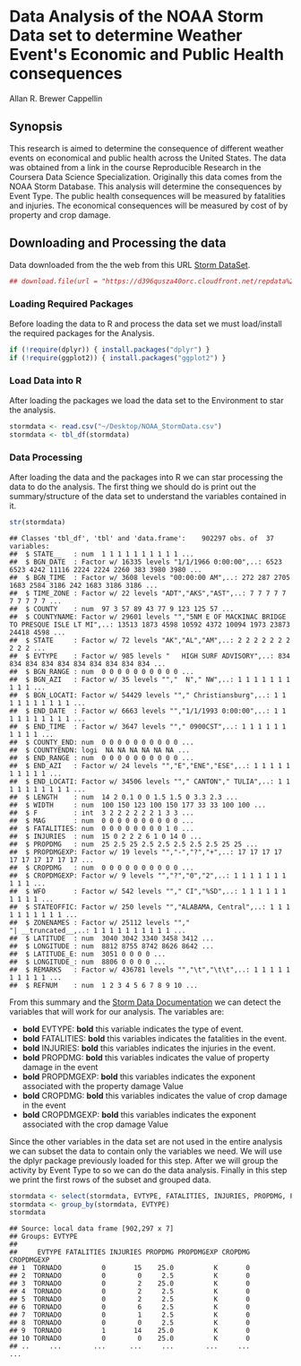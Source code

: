 # Data Analysis of the NOAA Storm Data set to determine Weather Event's Economic and Public Health consequences
Allan R. Brewer Cappellin  

## Synopsis

This research is aimed to determine the consequence of different weather events on economical and public health across the United States. The data was obtained from a link in the course Reproducible Research in the Coursera Data Science Specialization. Originally this data comes from the NOAA Storm Database. This analysis will determine the consequences by Event Type. The public health consequences will be measured by fatalities and injuries. The economical consequences will be measured by cost of by property and crop damage.

## Downloading and Processing the data

Data downloaded from the the web from this URL [Storm DataSet](https://d396qusza40orc.cloudfront.net/repdata%2Fdata%2FStormData.csv.bz2).


```r
## download.file(url = "https://d396qusza40orc.cloudfront.net/repdata%2Fdata%2FStormData.csv.bz2", destfile = "./NOAA_StormData.csv.bz2")
```

### Loading Required Packages

Before loading the data to R and process the data set we must load/install the required packages for the Analysis.


```r
if (!require(dplyr)) { install.packages("dplyr") }
if (!require(ggplot2)) { install.packages("ggplot2") }
```

### Load Data into R

After loading the packages we load the data set to the Environment to star the analysis.


```r
stormdata <- read.csv("~/Desktop/NOAA_StormData.csv")
stormdata <- tbl_df(stormdata)
```

### Data Processing

After loading the data and the packages into R we can star processing the data to do the analysis. The first thing we should do is print out the summary/structure of the data set to understand the variables contained in it.


```r
str(stormdata)
```

```
## Classes 'tbl_df', 'tbl' and 'data.frame':	902297 obs. of  37 variables:
##  $ STATE__   : num  1 1 1 1 1 1 1 1 1 1 ...
##  $ BGN_DATE  : Factor w/ 16335 levels "1/1/1966 0:00:00",..: 6523 6523 4242 11116 2224 2224 2260 383 3980 3980 ...
##  $ BGN_TIME  : Factor w/ 3608 levels "00:00:00 AM",..: 272 287 2705 1683 2584 3186 242 1683 3186 3186 ...
##  $ TIME_ZONE : Factor w/ 22 levels "ADT","AKS","AST",..: 7 7 7 7 7 7 7 7 7 7 ...
##  $ COUNTY    : num  97 3 57 89 43 77 9 123 125 57 ...
##  $ COUNTYNAME: Factor w/ 29601 levels "","5NM E OF MACKINAC BRIDGE TO PRESQUE ISLE LT MI",..: 13513 1873 4598 10592 4372 10094 1973 23873 24418 4598 ...
##  $ STATE     : Factor w/ 72 levels "AK","AL","AM",..: 2 2 2 2 2 2 2 2 2 2 ...
##  $ EVTYPE    : Factor w/ 985 levels "   HIGH SURF ADVISORY",..: 834 834 834 834 834 834 834 834 834 834 ...
##  $ BGN_RANGE : num  0 0 0 0 0 0 0 0 0 0 ...
##  $ BGN_AZI   : Factor w/ 35 levels "","  N"," NW",..: 1 1 1 1 1 1 1 1 1 1 ...
##  $ BGN_LOCATI: Factor w/ 54429 levels ""," Christiansburg",..: 1 1 1 1 1 1 1 1 1 1 ...
##  $ END_DATE  : Factor w/ 6663 levels "","1/1/1993 0:00:00",..: 1 1 1 1 1 1 1 1 1 1 ...
##  $ END_TIME  : Factor w/ 3647 levels ""," 0900CST",..: 1 1 1 1 1 1 1 1 1 1 ...
##  $ COUNTY_END: num  0 0 0 0 0 0 0 0 0 0 ...
##  $ COUNTYENDN: logi  NA NA NA NA NA NA ...
##  $ END_RANGE : num  0 0 0 0 0 0 0 0 0 0 ...
##  $ END_AZI   : Factor w/ 24 levels "","E","ENE","ESE",..: 1 1 1 1 1 1 1 1 1 1 ...
##  $ END_LOCATI: Factor w/ 34506 levels ""," CANTON"," TULIA",..: 1 1 1 1 1 1 1 1 1 1 ...
##  $ LENGTH    : num  14 2 0.1 0 0 1.5 1.5 0 3.3 2.3 ...
##  $ WIDTH     : num  100 150 123 100 150 177 33 33 100 100 ...
##  $ F         : int  3 2 2 2 2 2 2 1 3 3 ...
##  $ MAG       : num  0 0 0 0 0 0 0 0 0 0 ...
##  $ FATALITIES: num  0 0 0 0 0 0 0 0 1 0 ...
##  $ INJURIES  : num  15 0 2 2 2 6 1 0 14 0 ...
##  $ PROPDMG   : num  25 2.5 25 2.5 2.5 2.5 2.5 2.5 25 25 ...
##  $ PROPDMGEXP: Factor w/ 19 levels "","-","?","+",..: 17 17 17 17 17 17 17 17 17 17 ...
##  $ CROPDMG   : num  0 0 0 0 0 0 0 0 0 0 ...
##  $ CROPDMGEXP: Factor w/ 9 levels "","?","0","2",..: 1 1 1 1 1 1 1 1 1 1 ...
##  $ WFO       : Factor w/ 542 levels ""," CI","%SD",..: 1 1 1 1 1 1 1 1 1 1 ...
##  $ STATEOFFIC: Factor w/ 250 levels "","ALABAMA, Central",..: 1 1 1 1 1 1 1 1 1 1 ...
##  $ ZONENAMES : Factor w/ 25112 levels "","                                                                                                                               "| __truncated__,..: 1 1 1 1 1 1 1 1 1 1 ...
##  $ LATITUDE  : num  3040 3042 3340 3458 3412 ...
##  $ LONGITUDE : num  8812 8755 8742 8626 8642 ...
##  $ LATITUDE_E: num  3051 0 0 0 0 ...
##  $ LONGITUDE_: num  8806 0 0 0 0 ...
##  $ REMARKS   : Factor w/ 436781 levels "","\t","\t\t",..: 1 1 1 1 1 1 1 1 1 1 ...
##  $ REFNUM    : num  1 2 3 4 5 6 7 8 9 10 ...
```

From this summary and the [Storm Data Documentation](https://d396qusza40orc.cloudfront.net/repdata%2Fpeer2_doc%2Fpd01016005curr.pdf) we can detect the variables that will work for our analysis. The variables are:

- **bold** EVTYPE: **bold** this variable indicates the type of event.
- **bold** FATALITIES: **bold** this variables indicates the fatalities in the event.
- **bold** INJURIES: **bold** this variables indicates the injuries in the event.
- **bold** PROPDMG: **bold** this variables indicates the value of property damage in the event
- **bold** PROPDMGEXP: **bold** this variables indicates the exponent associated with the property damage Value
- **bold** CROPDMG: **bold** this variables indicates the value of crop damage in the event
- **bold** CROPDMGEXP: **bold** this variables indicates the exponent associated with the crop damage Value

Since the other variables in the data set are not used in the entire analysis we can subset the data to contain only the variables we need. We will use the dplyr package previously loaded for this step. After we will group the activity by Event Type to so we can do the data analysis. Finally in this step we print the first rows of the subset and grouped data.


```r
stormdata <- select(stormdata, EVTYPE, FATALITIES, INJURIES, PROPDMG, PROPDMGEXP, CROPDMG, CROPDMGEXP)
stormdata <- group_by(stormdata, EVTYPE)
stormdata
```

```
## Source: local data frame [902,297 x 7]
## Groups: EVTYPE
## 
##     EVTYPE FATALITIES INJURIES PROPDMG PROPDMGEXP CROPDMG CROPDMGEXP
## 1  TORNADO          0       15    25.0          K       0           
## 2  TORNADO          0        0     2.5          K       0           
## 3  TORNADO          0        2    25.0          K       0           
## 4  TORNADO          0        2     2.5          K       0           
## 5  TORNADO          0        2     2.5          K       0           
## 6  TORNADO          0        6     2.5          K       0           
## 7  TORNADO          0        1     2.5          K       0           
## 8  TORNADO          0        0     2.5          K       0           
## 9  TORNADO          1       14    25.0          K       0           
## 10 TORNADO          0        0    25.0          K       0           
## ..     ...        ...      ...     ...        ...     ...        ...
```


